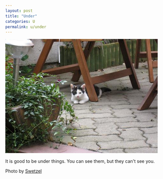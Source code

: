 ```yaml
---
layout: post
title: "Under"
categories: U
permalink: u/under
---
```


<img src="/images/u/under.jpg">

It is good to be under things. You can see them, but they can't see you.

Photo by <a href="http://www.flickr.com/photos/onoraya/2880536026/">Swetzel</a>